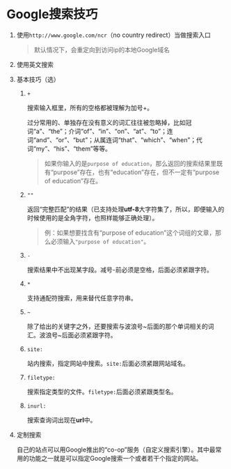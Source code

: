# Google搜索技巧

1. 使用`http://www.google.com/ncr`（no country redirect）当做搜索入口

    >默认情况下，会重定向到访问ip的本地Google域名

2. 使用英文搜索

3. 基本技巧（选）

    1. `+`

        搜索输入框里，所有的空格都被理解为加号+。

        过分常用的、单独存在没有意义的词汇往往被忽略掉，比如冠词“a”、“the”；介词“of”、“in”、“on”、“at”、“to”；连词“and”、“or”、“but”；从属连词“that”、“which”、“when”；代词“my”、“his”、“them”等等。
        >如果你输入的是`purpose of education`，那么返回的搜索结果里既有“purpose”存在，也有“education”存在，但不一定有“purpose of education”存在。
    2. `""`

        返回“完整匹配”的结果（已支持处理**utf-8**大字符集了，所以，即便输入的时候使用的是全角字符，也照样能够正确处理）。

        >例：如果想要找含有“purpose of education”这个词组的文章，那么必须输入`"purpose of education"`。
    3. `-`

        搜索结果中不出现某字段。减号-前必须是空格，后面必须紧跟字符。
    4. `*`

        支持通配符搜索，用来替代任意字符串。
    5. `~`

        除了给出的关键字之外，还要搜索与波浪号~后面的那个单词相关的词汇。波浪号~后面必须紧跟字符。
    6. `site:`

        站内搜索，指定网站中搜索。`site:`后面必须紧跟网站域名。
    7. `filetype:`

        搜索指定类型的文件。`filetype:`后面必须紧跟类型名。
    8. `inurl:`

        搜索查询词出现在**url**中。
4. 定制搜索

    自己的站点可以用Google推出的“co-op”服务（自定义搜索引擎）。其中最常用的功能之一就是可以指定Google搜索一个或者若干个指定的网站。